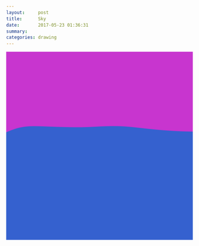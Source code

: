 ```yaml
---
layout:     post
title:      Sky
date:       2017-05-23 01:36:31
summary:    
categories: drawing
---
```

![Sky](/images/diary/Sky.png ".")
